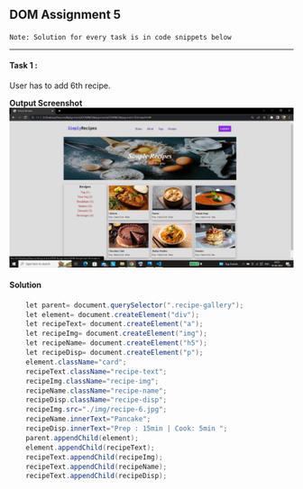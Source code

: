 ## DOM Assignment 5
`Note: Solution for every task is in code snippets below `

---
#### Task 1 :

User has to add 6th recipe.

**Output Screenshot**
![Output Screenshot](./output%20images/output_task1.png)

#### Solution
```java script
    let parent= document.querySelector(".recipe-gallery");
    let element= document.createElement("div");
    let recipeText= document.createElement("a");
    let recipeImg= document.createElement("img");
    let recipeName= document.createElement("h5");
    let recipeDisp= document.createElement("p");
    element.className="card";
    recipeText.className="recipe-text";
    recipeImg.className="recipe-img";
    recipeName.className="recipe-name";
    recipeDisp.className="recipe-disp";
    recipeImg.src="./img/recipe-6.jpg";
    recipeName.innerText="Pancake";
    recipeDisp.innerText="Prep : 15min | Cook: 5min ";
    parent.appendChild(element);
    element.appendChild(recipeText);
    recipeText.appendChild(recipeImg);
    recipeText.appendChild(recipeName);
    recipeText.appendChild(recipeDisp);
```
